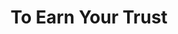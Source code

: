 --- 
title: "To Earn Your Trust"
publishdate: "2018-12-21T16:48:46+02:00"
src: "https://365manga.net/manga/to-earn-your-trust"
image: "https://data.365manga.net/images/thumbnails/32746-to-earn-your-trust.jpg"
description: " Nanxing xuan, upon reaching adulthood, is tasked by his father, the king of Neptune to bring back a treasured spar that has been lost for 100 years. He now has to retrieve it from college student Nan Kaifeng,but first, he has to gain his trust. The problem is, that the only things he know about human interaction is from a book borrowed from his sister…"
---